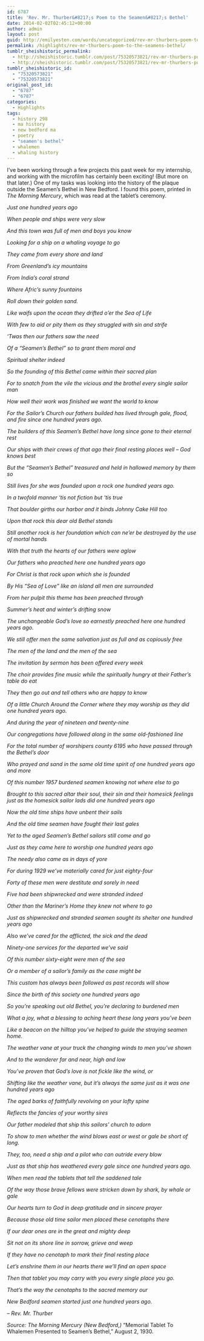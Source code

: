 ```yaml
---
id: 6787
title: 'Rev. Mr. Thurber&#8217;s Poem to the Seamen&#8217;s Bethel'
date: 2014-02-02T02:45:12+00:00
author: admin
layout: post
guid: http://emilyesten.com/words/uncategorized/rev-mr-thurbers-poem-to-the-seamens-bethel/
permalink: /highlights/rev-mr-thurbers-poem-to-the-seamens-bethel/
tumblr_sheishistoric_permalink:
  - http://sheishistoric.tumblr.com/post/75320573821/rev-mr-thurbers-poem-to-the-seamens-bethel
  - http://sheishistoric.tumblr.com/post/75320573821/rev-mr-thurbers-poem-to-the-seamens-bethel
tumblr_sheishistoric_id:
  - "75320573821"
  - "75320573821"
original_post_id:
  - "6787"
  - "6787"
categories:
  - Highlights
tags:
  - history 298
  - ma history
  - new bedford ma
  - poetry
  - "seamen's bethel"
  - whalemen
  - whaling history
---
```

I&rsquo;ve been working through a few projects this past week for my internship, and working with the microfilm has certainly been exciting! (But more on that later.) One of my tasks was looking into the history of the plaque outside the Seamen&rsquo;s Bethel in New Bedford. I found this poem, printed in _The Morning Mercury_, which was read at the tablet&rsquo;s ceremony. <!-- more -->

<!-- more -->

<!-- more -->

<!-- more -->

_Just one hundred years ago_

_When people and ships were very slow_

_And this town was full of men and boys you know_

_Looking for a ship on a whaling voyage to go_

_They came from every shore and land_

_From Greenland’s icy mountains_

_From India’s coral strand_

_Where Afric’s sunny fountains_

_Roll down their golden sand._

_Like waifs upon the ocean they drifted o’er the Sea of Life_

_With few to aid or pity them as they struggled with sin and strife_

_‘Twas then our fathers saw the need_

_Of a “Seamen’s Bethel” so to grant them moral and_

_Spiritual shelter indeed_

_So the founding of this Bethel came within their sacred plan_

_For to snatch from the vile the vicious and the brothel every single sailor man_

_How well their work was finished we want the world to know_

_For the Sailor’s Church our fathers builded has lived through gale, flood, and fire since one hundred years ago._ 

_The builders of this Seamen’s Bethel have long since gone to their eternal rest_

_Our ships with their crews of that ago their final resting places well – God knows best_

_But the “Seamen’s Bethel” treasured and held in hallowed memory by them so_

_Still lives for she was founded upon a rock one hundred years ago._

_In a twofold manner ‘tis not fiction but ‘tis true_

_That boulder girths our harbor and it binds Johnny Cake Hill too_

_Upon that rock this dear old Bethel stands_

_Still another rock is her foundation which can ne’er be destroyed by the use of mortal hands_

_With that truth the hearts of our fathers were aglow_

_Our fathers who preached here one hundred years ago_

_For Christ is that rock upon which she is founded_

_By His “Sea of Love” like an island all men are surrounded_

_From her pulpit this theme has been preached through_

_Summer’s heat and winter’s drifting snow_

_The unchangeable God’s love so earnestly preached here one hundred years ago._

_We still offer men the same salvation just as full and as copiously free_

_The men of the land and the men of the sea_

_The invitation by sermon has been offered every week_

_The choir provides fine music while the spiritually hungry at their Father’s table do eat_

_They then go out and tell others who are happy to know_

_Of a little Church Around the Corner where they may worship as they did one hundred years ago._ 

_And during the year of nineteen and twenty-nine_

_Our congregations have followed along in the same old-fashioned line_

_For the total number of worshipers county 6195 who have passed through the Bethel’s door_

_Who prayed and sand in the same old time spirit of one hundred years ago and more_

_Of this number 1957 burdened seamen knowing not where else to go_

_Brought to this sacred altar their soul, their sin and their homesick feelings just as the homesick sailor lads did one hundred years ago_

_Now the old time ships have unbent their sails_

_And the old time seamen have fought their last gales_

_Yet to the aged Seamen’s Bethel sailors still come and go_

_Just as they came here to worship one hundred years ago_

_The needy also came as in days of yore_

_For during 1929 we’ve materially cared for just eighty-four_

_Forty of these men were destitute and sorely in need_

_Five had been shipwrecked and were stranded indeed_

_Other than the Mariner’s Home they knew not where to go_

_Just as shipwrecked and stranded seamen sought its shelter one hundred years ago_

_Also we’ve cared for the afflicted, the sick and the dead_

_Ninety-one services for the departed we’ve said_

_Of this number sixty-eight were men of the sea_

_Or a member of a sailor’s family as the case might be_

_This custom has always been followed as past records will show_

_Since the birth of this society one hundred years ago_

_So you’re speaking out old Bethel, you’re declaring to burdened men_

_What a joy, what a blessing to aching heart these long years you’ve been_

_Like a beacon on the hilltop you’ve helped to guide the straying seamen home._

_The weather vane at your truck the changing winds to men you’ve shown_

_And to the wanderer far and near, high and low_

_You’ve proven that God’s love is not fickle like the wind, or_

_Shifting like the weather vane, but it’s always the same just as it was one hundred years ago_

_The aged barks of faithfully revolving on your lofty spine_

_Reflects the fancies of your worthy sires_ 

_Our father modeled that ship this sailors’ church to adorn_

_To show to men whether the wind blows east or west or gale be short of long._

_They, too, need a ship and a pilot who can outride every blow_

_Just as that ship has weathered every gale since one hundred years ago._

_When men read the tablets that tell the saddened tale_

_Of the way those brave fellows were stricken down by shark, by whale or gale_

_Our hearts turn to God in deep gratitude and in sincere prayer_

_Because those old time sailor men placed these cenotaphs there_

_If our dear ones are in the great and mighty deep_

_Sit not on its shore line in sorrow, grieve and weep_

_If they have no cenotaph to mark their final resting place_

_Let’s enshrine them in our hearts there we’ll find an open space_

_Then that tablet you may carry with you every single place you go._ 

_That’s the way the cenotaphs to the sacred memory our_ 

_New Bedford seamen started just one hundred years ago._ 

_&#8211; Rev. Mr. Thurber_

_Source: The Morning Mercury (New Bedford,)_ &ldquo;Memorial Tablet To Whalemen Presented to Seamen&rsquo;s Bethel,&rdquo; August 2, 1930. 